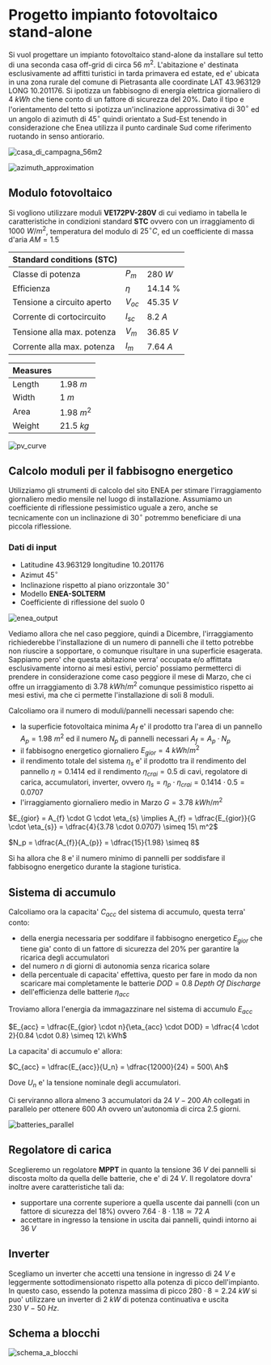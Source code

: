 # Progetto impianto fotovoltaico stand-alone  

Si vuol progettare un impianto fotovoltaico stand-alone da installare sul tetto di una seconda casa off-grid di circa $56\ m^2$. L'abitazione e' destinata esclusivamente ad affitti turistici in tarda primavera ed estate, ed e' ubicata in una zona rurale del comune di Pietrasanta alle coordinate LAT $43.963129$ LONG $10.201176$. Si ipotizza un fabbisogno di energia elettrica giornaliero di $4\ kWh$ che tiene conto di un fattore di sicurezza del 20%. Dato il tipo e l'orientamento del tetto si ipotizza un'inclinazione approssimativa di $30^\circ$ ed un angolo di azimuth di $45^\circ$ quindi orientato a Sud-Est tenendo in considerazione che Enea utilizza il punto cardinale Sud come riferimento ruotando in senso antiorario.  

![casa_di_campagna_56m2](https://user-images.githubusercontent.com/7195133/233837334-b19b4d24-239c-408c-8ff1-044e770e394d.jpg)  

![azimuth_approximation](https://user-images.githubusercontent.com/7195133/233838356-4fa0cbcb-190e-4f76-b372-3a99bb5704fa.jpg)  

## Modulo fotovoltaico  

Si vogliono utilizzare moduli **VE172PV-280V** di cui vediamo in tabella le caratteristiche in condizioni standard **STC** ovvero con un irraggiamento di $1000\ W/m^2$, temperatura del modulo di $25^\circ C$, ed un coefficiente di massa d'aria $AM = 1.5$  

| Standard conditions (STC)  |          |            |
| -------------------------- | -------- | ---------- |
| Classe di potenza          | $P_{m}$  | $280\ W$   |
| Efficienza                 | $\eta$   | $14.14$ %  |
| Tensione a circuito aperto | $V_{oc}$ | $45.35\ V$ |
| Corrente di cortocircuito  | $I_{sc}$ | $8.2\ A$   |
| Tensione alla max. potenza | $V_{m}$  | $36.85\ V$ |
| Corrente alla max. potenza | $I_{m}$  | $7.64\ A$  |

| Measures |             |
| -------- | ----------- |
| Length   | $1.98\ m$   |
| Width    | $1\ m$      |
| Area     | $1.98\ m^2$ |
| Weight   | $21.5\ kg$  |

![pv_curve](https://user-images.githubusercontent.com/7195133/233843035-a12080b1-874f-498c-a8bc-0943049679e6.jpg)


## Calcolo moduli per il fabbisogno energetico   

Utilizziamo gli strumenti di calcolo del sito ENEA per stimare l'irraggiamento giornaliero medio mensile nel luogo di installazione. Assumiamo un coefficiente di riflessione pessimistico uguale a zero, anche se tecnicamente con un inclinazione di $30^\circ$ potremmo beneficiare di una piccola riflessione.  

### Dati di input
* Latitudine $43.963129$ longitudine $10.201176$
* Azimut $45^\circ$
* Inclinazione rispetto al piano orizzontale $30^\circ$
* Modello **ENEA-SOLTERM**
* Coefficiente di riflessione del suolo $0$

![enea_output](https://user-images.githubusercontent.com/7195133/233844157-f9aecc8c-0561-4ad2-a6f7-3b476e180887.jpg)  

Vediamo allora che nel caso peggiore, quindi a Dicembre, l'irraggiamento richiederebbe l'installazione di un numero di pannelli che il tetto potrebbe non riuscire a sopportare, o comunque risultare in una superficie esagerata. Sappiamo pero' che questa abitazione verra' occupata e/o affittata esclusivamente intorno ai mesi estivi, percio' possiamo permetterci di prendere in considerazione come caso peggiore il mese di Marzo, che ci offre un irraggiamento di $3.78\ kWh/m^2$ comunque pessimistico rispetto ai mesi estivi, ma che ci permette l'installazione di soli $8$ moduli.  

Calcoliamo ora il numero di moduli/pannelli necessari sapendo che:

* la superficie fotovoltaica minima $A_{f}$ e' il prodotto tra l'area di un pannello $A_p = 1.98\ m^2$ ed il numero $N_p$ di pannelli necessari $A_{f} = A_p \cdot N_p$ 
* il fabbisogno energetico giornaliero $E_{gior} = 4\ kWh/m^2$
* il rendimento totale del sistema $\eta_{s}$ e' il prodotto tra il rendimento del pannello $\eta = 0.1414$ ed il rendimento $\eta_{crai} = 0.5$ di cavi, regolatore di carica, accumulatori, inverter, ovvero $\eta_{s} = \eta_p \cdot \eta_{crai} = 0.1414 \cdot 0.5 = 0.0707$
* l'irraggiamento giornaliero medio in Marzo $G = 3.78\ kWh/m^2$  

$E_{gior} = A_{f} \cdot G \cdot \eta_{s} \implies A_{f} = \dfrac{E_{gior}}{G \cdot \eta_{s}} = \dfrac{4}{3.78 \cdot 0.0707} \simeq 15\ m^2$  

$N_p = \dfrac{A_{f}}{A_{p}} = \dfrac{15}{1.98} \simeq 8$  

Si ha allora che $8$ e' il numero minimo di pannelli per soddisfare il fabbisogno energetico durante la stagione turistica.  

## Sistema di accumulo  

Calcoliamo ora la capacita' $C_{acc}$ del sistema di accumulo, questa terra' conto:

* della energia necessaria per soddifare il fabbisogno energetico $E_{gior}$ che tiene gia' conto di un fattore di sicurezza del 20% per garantire la ricarica degli accumulatori
* del numero $n$ di giorni di autonomia senza ricarica solare
* della percentuale di capacita' effettiva, questo per fare in modo da non scaricare mai completamente le batterie $DOD = 0.8$ *Depth Of Discharge*
* dell'efficienza delle batterie $\eta_{acc}$

Troviamo allora l'energia da immagazzinare nel sistema di accumulo $E_{acc}$  

$E_{acc} = \dfrac{E_{gior} \cdot n}{\eta_{acc} \cdot DOD} = \dfrac{4 \cdot 2}{0.84 \cdot 0.8} \simeq 12\ kWh$  

La capacita' di accumulo e' allora:  

$C_{acc} = \dfrac{E_{acc}}{U_n} = \dfrac{12000}{24} = 500\ Ah$  

Dove $U_n$ e' la tensione nominale degli accumulatori.  

Ci serviranno allora almeno $3$ accumulatori da $24\ V - 200\ Ah$ collegati in parallelo per ottenere $600\ Ah$ ovvero un'autonomia di circa 2.5 giorni.  

![batteries_parallel](https://user-images.githubusercontent.com/7195133/234634440-c4535491-0d78-48e0-9c07-e5e3b6f6f9de.jpg)  


## Regolatore di carica  

Sceglieremo un regolatore **MPPT** in quanto la tensione $36\ V$ dei pannelli si discosta molto da quella delle batterie, che e' di $24\ V$. Il regolatore dovra' inoltre avere caratteristiche tali da:
* supportare una corrente superiore a quella uscente dai pannelli (con un fattore di sicurezza del 18%) ovvero $7.64 \cdot 8 \cdot 1.18 \simeq 72\ A$
* accettare in ingresso la tensione in uscita dai pannelli, quindi intorno ai $36\ V$

## Inverter  

Scegliamo un inverter che accetti una tensione in ingresso di $24\ V$ e leggermente sottodimensionato rispetto alla potenza di picco dell'impianto. In questo caso, essendo la potenza massima di picco $280 \cdot 8 = 2.24\ kW$ si puo' utilizzare un inverter di $2\ kW$ di potenza continuativa e uscita $230\ V\ -\ 50\ Hz$.  

## Schema a blocchi  

![schema_a_blocchi](https://user-images.githubusercontent.com/7195133/234647443-10a538d9-6fb6-4aa2-a965-68100ec0b7fe.jpg)

